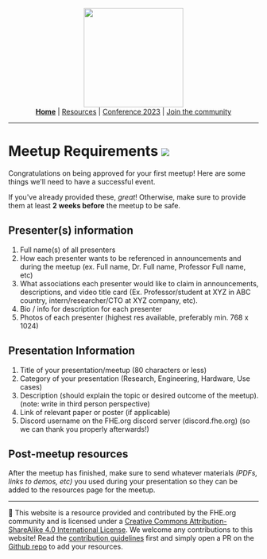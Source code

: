 <!-- Main header navigation -->
<p align="center">
  <img width="200" src="https://user-images.githubusercontent.com/5758427/180978488-db825482-5a58-4c7c-9589-c494a6f0be04.png"><br/>
  <a href="https://fhe-org.github.io"><b>Home</b></a> | <a href="https://fhe-org.github.io/resources">Resources</a> | <a href="https://fhe-org.github.io/conferences/conference-2023/home">Conference 2023</a> | <a href="https://fhe-org.github.io/community">Join the community</a>
</p>
<hr/>
<!-- /Main header navigation -->

# Meetup Requirements [<img src="https://img.shields.io/badge/Edit%20this%20page%20on-Github-lightgrey?style=flat-square">](https://github.com/FHE-org/fhe-org.github.io)
  
Congratulations on being approved for your first meetup! Here are some things we'll need to have a successful event.

If you've already provided these, *great*! Otherwise, make sure to provide them at least **2 weeks before** the meetup to be safe.

## Presenter(s) information

1. Full name(s) of all presenters
2. How each presenter wants to be referenced in announcements and during the meetup (ex. Full name, Dr. Full name, Professor Full name, etc)
3. What associations each presenter would like to claim in announcements, descriptions, and video title card (Ex. Professor/student at XYZ in ABC country, intern/researcher/CTO at XYZ company, etc).
4. Bio / info for description for each presenter
5. Photos of each presenter (highest res available, preferably min. 768 x 1024)

## Presentation Information

1. Title of your presentation/meetup (80 characters or less)
2. Category of your presentation (Research, Engineering, Hardware, Use cases)
3. Description (should explain the topic or desired outcome of the meetup). (note: write in third person perspective)
4. Link of relevant paper or poster (if applicable)
5. Discord username on the FHE.org discord server (discord.fhe.org) (so we can thank you properly afterwards!)

## Post-meetup resources

After the meetup has finished, make sure to send whatever materials *(PDFs, links to demos, etc)* you used during your presentation so they can be added to the resources page for the meetup.





<!--- Footer --->
<hr/>
💙 This website is a resource provided and contributed by the FHE.org community and is licensed under a <a rel="license" href="http://creativecommons.org/licenses/by-sa/4.0/">Creative Commons Attribution-ShareAlike 4.0 International License</a>. We welcome any contributions to this website! Read the <a href="https://fhe-org.github.io/contrib">contribution guidelines</a> first and simply open a PR on the <a href="https://github.com/fhe-org/fhe-org">Github repo</a> to add your resources.
